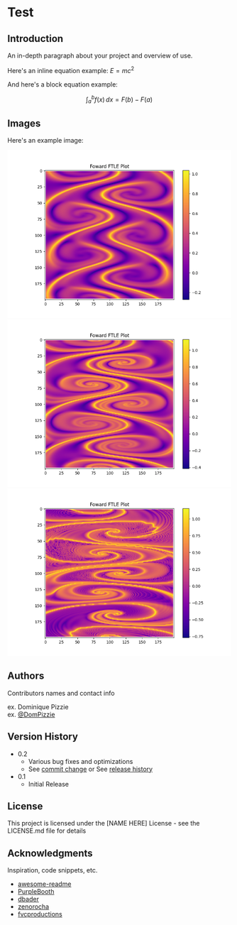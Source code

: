# Test


## Introduction

An in-depth paragraph about your project and overview of use.

Here's an inline equation example: $E = mc^2$

And here's a block equation example:

$$\int_{a}^{b} f(x)\, dx = F(b) - F(a)$$

## Images

Here's an example image:

![Bickley Jet](Images/Bickleyjet(200x200).png)
![Bickley Jet](Images/Bickleyjet(200x200)_mod2.png)
![Bickley Jet](Images/Bickleyjet(200x200)_mod5.png)

## Authors

Contributors names and contact info

ex. Dominique Pizzie  
ex. [@DomPizzie](https://twitter.com/dompizzie)

## Version History

* 0.2
    * Various bug fixes and optimizations
    * See [commit change]() or See [release history]()
* 0.1
    * Initial Release

## License

This project is licensed under the [NAME HERE] License - see the LICENSE.md file for details

## Acknowledgments

Inspiration, code snippets, etc.
* [awesome-readme](https://github.com/matiassingers/awesome-readme)
* [PurpleBooth](https://gist.github.com/PurpleBooth/109311bb0361f32d87a2)
* [dbader](https://github.com/dbader/readme-template)
* [zenorocha](https://gist.github.com/zenorocha/4526327)
* [fvcproductions](https://gist.github.com/fvcproductions/1bfc2d4aecb01a834b46)
